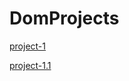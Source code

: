 # DomProjects

[project-1](https://mhsifat2000.github.io/DomProjects/Project1/index.html)



[project-1.1](https://mhsifat2000.github.io/DomProjects/Project1.1/index.html)
